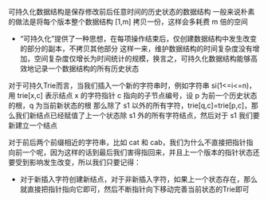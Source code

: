 可持久化数据结构是保存修改前后任意时间的历史状态的数据结构
一般来说朴素的做法是将每个版本整个数据结构 [1,m] 拷贝一份，这样会多耗费 m 倍的空间
- “可持久化”提供了一种思想，在每项操作结束后，仅创建数据结构中发生改变的部分的副本，不拷贝其他部分
这样一来，维护数据结构的时间复杂度没有增加，空间复杂度仅增长为时间统计的规模，换言之，可持久化数据结构能够高效地记录一个数据结构的所有历史状态

对于可持久Trie而言，当我们插入一个新的字符串时，例如字符串 si(1<=i<=n)，用 trie[x,c] 表示结点 x 的字符指针 c 指向的子节点编号，设 p 为前一个历史状态的根，q 为当前新状态的根
那么除了 s1 以外的所有字符，trie[q,c]=trie[p,c]，那么我们新结点已经赋值了上一个状态除 s1 外的所有字符结点，然后对于 s1 我们要新建立一个结点

对于前后两个前缀相近的字符串，比如 cat 和 cab，我们为什么不直接把指针指向前一个呢，因为这样的话到最后我们害得指回来，并且上一个版本的指针状态还要受到影响发生改变，所以我们只要记得：
- 对于新插入字符创建新结点，对于非新插入字符，如果上一个状态存在，那么就直接把指针指向它即可，然后不断指针向下移动完善当前状态的Trie即可
